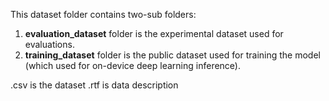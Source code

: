 This dataset folder contains two-sub folders:
1) **evaluation_dataset** folder is the experimental dataset used for evaluations.
2) **training_dataset** folder is the public dataset used for training the model (which used for on-device deep learning inference).

.csv is the dataset
.rtf is data description 
